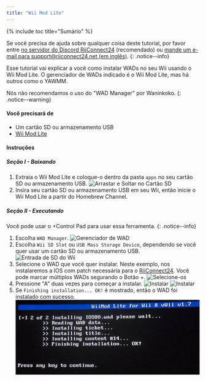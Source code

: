 ```yaml
---
title: "Wii Mod Lite"
---
```


{% include toc title="Sumário" %}

Se você precisa de ajuda sobre qualquer coisa deste tutorial, por favor entre [no servidor do Discord RiiConnect24](https://discord.gg/rc24) (recomendado) ou [mande um e-mail para support@riiconnect24.net (em inglês)](mailto:support@riiconnect24.net).
{: .notice--info}

Esse tutorial vai explicar a você como instalar WADs no seu Wii usando o Wii Mod Lite. O gerenciador de WADs indicado é o Wii Mod Lite, mas há outros como o YAWMM.

Nós não recomendamos o uso do "WAD Manager" por Waninkoko.
{: .notice--warning}

#### Você precisará de
* Um cartão SD ou armazenamento USB
* [Wii Mod Lite](https://oscwii.org/library/app/WiiModLite)

#### Instruções

##### Seção I - Baixando

1. Extraia o Wii Mod Lite e coloque-o dentro da pasta `apps` no seu cartão SD ou armazenamento USB. ![Arrastar e Soltar no Cartão SD](/images/WiiModLite/1.gif)
2. Insira seu cartão SD ou armazenamento USB em seu Wii, então inicie o Wii Mod Lite a partir do Homebrew Channel.

##### Seção II - Executando

Você pode usar o +Control Pad para usar essa ferramenta.
{: .notice--info}

1. Escolha `WAD Manager`. ![Gerenciador de WAD](/images/WiiModLite/2.png)
2. Escolha `Wii SD Slot` ou `USB Mass Storage Device`, dependendo se você quer usar um cartão SD ou armazenamento USB. ![Entrada de SD do Wii](/images/WiiModLite/3.png)
3. Selecione o WAD que você quer instalar. Neste exemplo, nos instalaremos a IOS com patch necessária para o [RiiConnect24](riiconnect24). Você pode marcar múltiplos WADs segurando o Botão +. ![Selecione-os](/images/WiiModLite/4.gif)
4. Pressione "A" duas vezes para começar a instalar. ![Instalar](/images/WiiModLite/5.png) ![Instalar](/images/WiiModLite/6.png)
5. Se `Finishing installation... OK!` é mostrado, então o WAD foi instalado com sucesso. ![Completo](/images/WiiModLite/7.png) 
